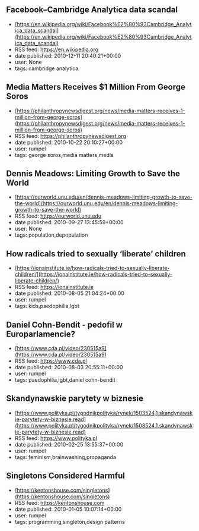 ## Facebook–Cambridge Analytica data scandal
 - [https://en.wikipedia.org/wiki/Facebook%E2%80%93Cambridge_Analytica_data_scandal](https://en.wikipedia.org/wiki/Facebook%E2%80%93Cambridge_Analytica_data_scandal)
 - RSS feed: https://en.wikipedia.org
 - date published: 2010-12-11 20:40:21+00:00
 - user: None
 - tags: cambridge analytica


## Media Matters Receives $1 Million From George Soros
 - [https://philanthropynewsdigest.org/news/media-matters-receives-1-million-from-george-soros](https://philanthropynewsdigest.org/news/media-matters-receives-1-million-from-george-soros)
 - RSS feed: https://philanthropynewsdigest.org
 - date published: 2010-10-22 20:10:27+00:00
 - user: rumpel
 - tags: george soros,media matters,media


## Dennis Meadows: Limiting Growth to Save the World
 - [https://ourworld.unu.edu/en/dennis-meadows-limiting-growth-to-save-the-world](https://ourworld.unu.edu/en/dennis-meadows-limiting-growth-to-save-the-world)
 - RSS feed: https://ourworld.unu.edu
 - date published: 2010-09-27 13:45:59+00:00
 - user: None
 - tags: population,depopulation


## How radicals tried to sexually ‘liberate’ children
 - [https://ionainstitute.ie/how-radicals-tried-to-sexually-liberate-children/](https://ionainstitute.ie/how-radicals-tried-to-sexually-liberate-children/)
 - RSS feed: https://ionainstitute.ie
 - date published: 2010-08-05 21:04:24+00:00
 - user: rumpel
 - tags: kids,paedophilia,lgbt


## Daniel Cohn-Bendit - pedofil w Europarlamencie?
 - [https://www.cda.pl/video/230515a9](https://www.cda.pl/video/230515a9)
 - RSS feed: https://www.cda.pl
 - date published: 2010-08-03 20:55:11+00:00
 - user: rumpel
 - tags: paedophilia,lgbt,daniel cohn-bendit


## Skandynawskie parytety w biznesie
 - [https://www.polityka.pl/tygodnikpolityka/rynek/1503524,1,skandynawskie-parytety-w-biznesie.read](https://www.polityka.pl/tygodnikpolityka/rynek/1503524,1,skandynawskie-parytety-w-biznesie.read)
 - RSS feed: https://www.polityka.pl
 - date published: 2010-02-25 13:55:37+00:00
 - user: rumpel
 - tags: feminism,brainwashing,propaganda


## Singletons Considered Harmful
 - [https://kentonshouse.com/singletons](https://kentonshouse.com/singletons)
 - RSS feed: https://kentonshouse.com
 - date published: 2010-01-05 10:07:14+00:00
 - user: rumpel
 - tags: programming,singleton,design patterns


